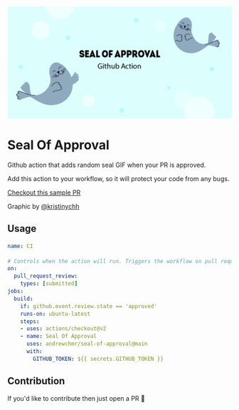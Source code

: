 <p align="center">
  <img alt="Seal Of Approval Github Action" src="/Seal.png">
</p>

# Seal Of Approval

Github action that adds random seal GIF when your PR is approved.

Add this action to your workflow, so it will protect your code from any bugs.

[Checkout this sample PR](https://github.com/andrewchmr/seal-of-approval/pull/4)

Graphic by [@kristinychh](https://www.behance.net/vernalbloom1)

## Usage

```yaml
name: CI

# Controls when the action will run. Triggers the workflow on pull request approve
on:
  pull_request_review:
    types: [submitted]
jobs:
  build:
    if: github.event.review.state == 'approved'
    runs-on: ubuntu-latest
    steps:
    - uses: actions/checkout@v2
    - name: Seal Of Approval
      uses: andrewchmr/seal-of-approval@main
      with:
        GITHUB_TOKEN: ${{ secrets.GITHUB_TOKEN }}
```

## Contribution

 If you'd like to contribute then just open a PR 🙂
